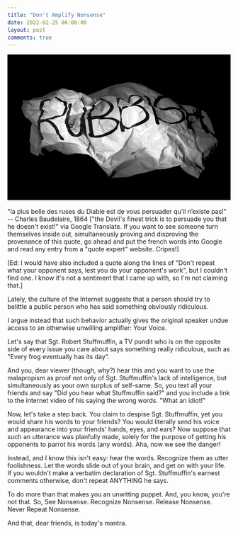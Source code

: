 ```yaml
---
title: "Don't Amplify Nonsense"
date: 2022-02-25 06:00:00
layout: post
comments: true
---
```


 <img src="/images/nonsense.jpg" alt="crumpled paper with the word rubbish">


"la plus belle des ruses du Diable est de vous persuader qu’il n’existe pas!"
-- Charles Baudelaire, 1864
["the Devil's finest trick is to persuade you that he doesn't exist!" via Google Translate. If you want to see someone turn themselves inside out, simultaneously proving and disproving the provenance of this quote, go ahead and put the french words into Google and read any entry from a "quote expert" website. Cripes!]

[Ed: I would have also included a quote along the lines of "Don't repeat what your opponent says, lest you do your opponent's work", but I couldn't find one. I know it's not a sentiment that I came up with, so I'm not claiming that.]

Lately, the culture of the Internet suggests that a person should try to belittle a public person who has said something obviously ridiculous. 

I argue instead that such behavior actually gives the original speaker undue access to an otherwise unwilling amplifier: Your Voice.

Let's say that Sgt. Robert Stuffmuffin, a TV pundit who is on the opposite side of every issue you care about says something really ridiculous, such as "Every frog eventually has its day".

And you, dear viewer (though, why?) hear this and you want to use the malapropism as proof not only of Sgt. Stuffmuffin's lack of intelligence, but simultaneously as your own surplus of self-same. So, you text all your friends and say "Did you hear what Stuffmuffin said?" and you include a link to the internet video of his saying the wrong words. "What an idiot!"

Now, let's take a step back. You claim to despise Sgt. Stuffmuffin, yet you would share his words to your friends? You would literally send his voice and appearance into your friends' hands, eyes, and ears? Now suppose that such an utterance was planfully made, solely for the purpose of getting his opponents to parrot his words (any words). Aha, now we see the danger!

Instead, and I know this isn't easy: hear the words. Recognize them as utter foolishness. Let the words slide out of your brain, and get on with your life. If you wouldn't make a verbatim declaration of Sgt. Stuffmuffin's earnest comments otherwise, don't repeat ANYTHING he says.

To do more than that makes you an unwitting puppet. And, you know, you're not that. So, See Nonsense. Recognize Nonsense. Release Nonsense. Never Repeat Nonsense.

And that, dear friends, is today's mantra.